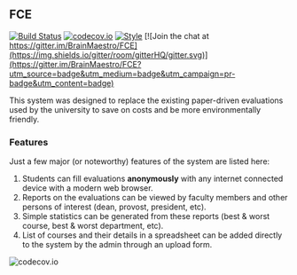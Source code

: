 ## FCE

[![Build Status](https://travis-ci.org/BrainMaestro/FCE.svg)](https://travis-ci.org/BrainMaestro/FCE)
[![codecov.io](https://img.shields.io/codecov/c/github/BrainMaestro/FCE/develop.svg?style=flat-square)](https://codecov.io/github/BrainMaestro/FCE?branch=develop)
[![Style](https://styleci.io/repos/25135102/shield?branch=develop)](https://styleci.io/repos/25135102)
[![Join the chat at https://gitter.im/BrainMaestro/FCE](https://img.shields.io/gitter/room/gitterHQ/gitter.svg)](https://gitter.im/BrainMaestro/FCE?utm_source=badge&utm_medium=badge&utm_campaign=pr-badge&utm_content=badge)

This system was designed to replace the existing paper-driven evaluations used by the university to save on costs and be more environmentally friendly.

### Features
Just a few major (or noteworthy) features of the system are listed here:

1. Students can fill evaluations **anonymously** with any internet connected device with a modern web browser.
1. Reports on the evaluations can be viewed by faculty members and other persons of interest (dean, provost, president, etc).
1. Simple statistics can be generated from these reports (best & worst course, best & worst department, etc).
1. List of courses and their details in a spreadsheet can be added directly to the system by the admin through an upload form.

![codecov.io](https://codecov.io/github/BrainMaestro/FCE/branch.svg?branch=develop)
